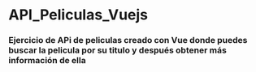 # API_Peliculas_Vuejs


<h3>Ejercicio de APi de peliculas creado con Vue donde puedes buscar la pelicula por su titulo y después obtener más información de ella</h3>
